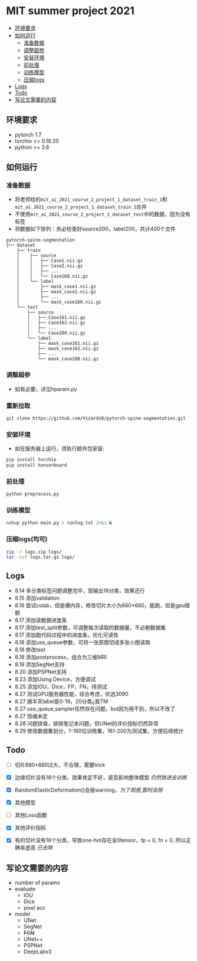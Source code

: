 # MIT summer project 2021


* [环境要求](#环境要求)
* [如何运行](#如何运行)
    * [准备数据](#准备数据)
    * [调整超参](#调整超参)
    * [安装环境](#安装环境)
    * [前处理](#前处理)
    * [训练模型](#训练模型)
    * [压缩logs](#压缩logs)
* [Logs](#Logs)
* [Todo](#Todo)
* [写论文需要的内容](#写论文需要的内容)


## 环境要求
* pytorch 1.7
* torchio <= 0.18.20
* python >= 3.6


## 如何运行
### 准备数据
* 将老师给的`mit_ai_2021_course_2_project_1_dataset_train_1`和`mit_ai_2021_course_2_project_1_dataset_train_2`合并
* 不使用`mit_ai_2021_course_2_project_1_dataset_test`中的数据，因为没有标签
* 将数据如下排列：务必检查好source200，label200，共计400个文件
```
pytorch-spine-segmentation
├── dataset
    ├── train
    │    ├── source
    │    │   ├── Case1.nii.gz
    │    │   ├── Case2.nii.gz
    │    │   ├── ...
    │    │   └── Case160.nii.gz
    │    └── label
    │        ├── mask_case1.nii.gz
    │        ├── mask_case2.nii.gz
    │        ├── ...
    │        └── mask_case160.nii.gz
    └── test
        ├── source
        │   ├── Case161.nii.gz
        │   ├── Case162.nii.gz
        │   ├── ...
        │   └── Case200.nii.gz
        └── label
            ├── mask_case161.nii.gz
            ├── mask_case162.nii.gz
            ├── ...
            └── mask_case200.nii.gz
```

### 调整超参
* 如有必要，详见hparam.py

### 重新拉取
```bash
git clone https://github.com/Vizards8/pytorch-spine-segmentation.git
```

### 安装环境
* 如在服务器上运行，须执行额外包安装:
```bash
pip install torchio
pip install tensorboard
```

### 前处理
```bash
python preprocess.py
```

### 训练模型
```bash
nohup python main.py > runlog.txt 2>&1 &
```

### 压缩logs(均可)
```bash
zip -r logs.zip logs/
tar -cvf logs.tar.gz logs/
```

## Logs
* 8.14 多分类标签问题调整完毕，现输出18分类，效果还行
* 8.15 添加validation
* 8.16 尝试colab，但是爆内存，修改切片大小为660*660，能跑，但是gpu限额
* 8.17 添加读数据进度条
* 8.17 添加test_split参数，可调整每次读取的数据量，不必删数据集
* 8.17 添加跑代码过程中的进度条，优化可读性
* 8.18 添加use_queue参数，可将一张原图切成多张小图读取
* 8.18 修改test
* 8.18 添加postprocess，组合为三维MRI
* 8.19 添加SegNet支持
* 8.20 添加PSPNet支持
* 8.23 添加Using Device，方便调试
* 8.25 添加IOU，Dice，FP，FN，待测试
* 8.27 测试GPU服务器性能，综合考虑，优选3090
* 8.27 搞半天label是0-19，20分类¿我TM
* 8.27 use_queue,sampler任然存在问题，but因为用不到，所以不改了
* 8.27 惊魂未定
* 8.28 问题排查，排除笔记本问题，但UNet的评价指标仍然异常
* 8.29 修改数据集划分，1-160位训练集，161-200为测试集，方便后续统计


## Todo
- [ ] 切片880*880过大，不合理，需要trick
- [x] 边缘切片没有18个分类，效果肯定不好，是否影响整体模型 *仍然放进去训练*
- [x] RandomElasticDeformation()会报warning，*为了观感,暂时去除*
- [x] 其他模型
- [ ] 其他Loss函数
- [x] 其他评价指标
- [x] 有的切片没有18个分类，导致one-hot存在全0tensor，tp = 0, fn = 0, 所以正确率虚高 *已去除*


## 写论文需要的内容
* number of params
* evaluate
    * IOU
    * Dice
    * pixel acc
* model
    * UNet
    * SegNet
    * ~~FCN~~
    * UNet++
    * PSPNet
    * DeepLabv3
